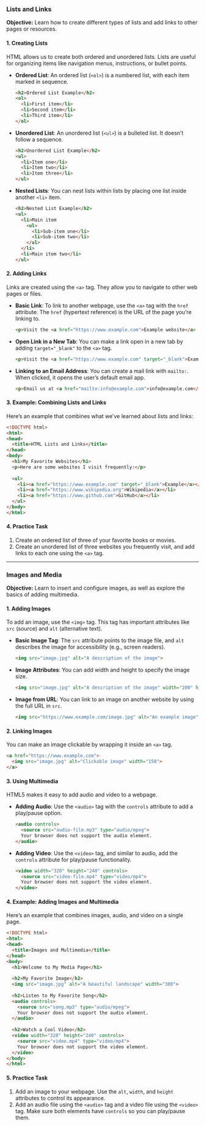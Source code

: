 ### **Lists and Links**

**Objective:** Learn how to create different types of lists and add links to other pages or resources.

#### 1. Creating Lists

HTML allows us to create both ordered and unordered lists. Lists are useful for organizing items like navigation menus, instructions, or bullet points.

- **Ordered List**: An ordered list (`<ol>`) is a numbered list, with each item marked in sequence.

  ```html
  <h2>Ordered List Example</h2>
  <ol>
    <li>First item</li>
    <li>Second item</li>
    <li>Third item</li>
  </ol>
  ```

- **Unordered List**: An unordered list (`<ul>`) is a bulleted list. It doesn’t follow a sequence.

  ```html
  <h2>Unordered List Example</h2>
  <ul>
    <li>Item one</li>
    <li>Item two</li>
    <li>Item three</li>
  </ul>
  ```

- **Nested Lists**: You can nest lists within lists by placing one list inside another `<li>` item.

  ```html
  <h2>Nested List Example</h2>
  <ul>
    <li>Main item
      <ul>
        <li>Sub-item one</li>
        <li>Sub-item two</li>
      </ul>
    </li>
    <li>Main item two</li>
  </ul>
  ```

#### 2. Adding Links

Links are created using the `<a>` tag. They allow you to navigate to other web pages or files.

- **Basic Link**: To link to another webpage, use the `<a>` tag with the `href` attribute. The `href` (hypertext reference) is the URL of the page you’re linking to.

  ```html
  <p>Visit the <a href="https://www.example.com">Example website</a> for more information.</p>
  ```

- **Open Link in a New Tab**: You can make a link open in a new tab by adding `target="_blank"` to the `<a>` tag.

  ```html
  <p>Visit the <a href="https://www.example.com" target="_blank">Example website</a> in a new tab.</p>
  ```

- **Linking to an Email Address**: You can create a mail link with `mailto:`. When clicked, it opens the user’s default email app.

  ```html
  <p>Email us at <a href="mailto:info@example.com">info@example.com</a></p>
  ```

#### 3. Example: Combining Lists and Links

Here’s an example that combines what we’ve learned about lists and links:

```html
<!DOCTYPE html>
<html>
<head>
  <title>HTML Lists and Links</title>
</head>
<body>
  <h1>My Favorite Websites</h1>
  <p>Here are some websites I visit frequently:</p>
  
  <ul>
    <li><a href="https://www.example.com" target="_blank">Example</a></li>
    <li><a href="https://www.wikipedia.org">Wikipedia</a></li>
    <li><a href="https://www.github.com">GitHub</a></li>
  </ul>
</body>
</html>
```

#### 4. Practice Task

1. Create an ordered list of three of your favorite books or movies.
2. Create an unordered list of three websites you frequently visit, and add links to each one using the `<a>` tag.

---

### **Images and Media**

**Objective:** Learn to insert and configure images, as well as explore the basics of adding multimedia.

#### 1. Adding Images

To add an image, use the `<img>` tag. This tag has important attributes like `src` (source) and `alt` (alternative text).

- **Basic Image Tag**: The `src` attribute points to the image file, and `alt` describes the image for accessibility (e.g., screen readers).

  ```html
  <img src="image.jpg" alt="A description of the image">
  ```

- **Image Attributes**: You can add width and height to specify the image size.

  ```html
  <img src="image.jpg" alt="A description of the image" width="200" height="100">
  ```

- **Image from URL**: You can link to an image on another website by using the full URL in `src`.

  ```html
  <img src="https://www.example.com/image.jpg" alt="An example image">
  ```

#### 2. Linking Images

You can make an image clickable by wrapping it inside an `<a>` tag.

```html
<a href="https://www.example.com">
  <img src="image.jpg" alt="Clickable image" width="150">
</a>
```

#### 3. Using Multimedia

HTML5 makes it easy to add audio and video to a webpage.

- **Adding Audio**: Use the `<audio>` tag with the `controls` attribute to add a play/pause option.

  ```html
  <audio controls>
    <source src="audio-file.mp3" type="audio/mpeg">
    Your browser does not support the audio element.
  </audio>
  ```

- **Adding Video**: Use the `<video>` tag, and similar to audio, add the `controls` attribute for play/pause functionality.

  ```html
  <video width="320" height="240" controls>
    <source src="video-file.mp4" type="video/mp4">
    Your browser does not support the video element.
  </video>
  ```

#### 4. Example: Adding Images and Multimedia

Here’s an example that combines images, audio, and video on a single page.

```html
<!DOCTYPE html>
<html>
<head>
  <title>Images and Multimedia</title>
</head>
<body>
  <h1>Welcome to My Media Page</h1>
  
  <h2>My Favorite Image</h2>
  <img src="image.jpg" alt="A beautiful landscape" width="300">
  
  <h2>Listen to My Favorite Song</h2>
  <audio controls>
    <source src="song.mp3" type="audio/mpeg">
    Your browser does not support the audio element.
  </audio>
  
  <h2>Watch a Cool Video</h2>
  <video width="320" height="240" controls>
    <source src="video.mp4" type="video/mp4">
    Your browser does not support the video element.
  </video>
</body>
</html>
```

#### 5. Practice Task

1. Add an image to your webpage. Use the `alt`, `width`, and `height` attributes to control its appearance.
2. Add an audio file using the `<audio>` tag and a video file using the `<video>` tag. Make sure both elements have `controls` so you can play/pause them.
